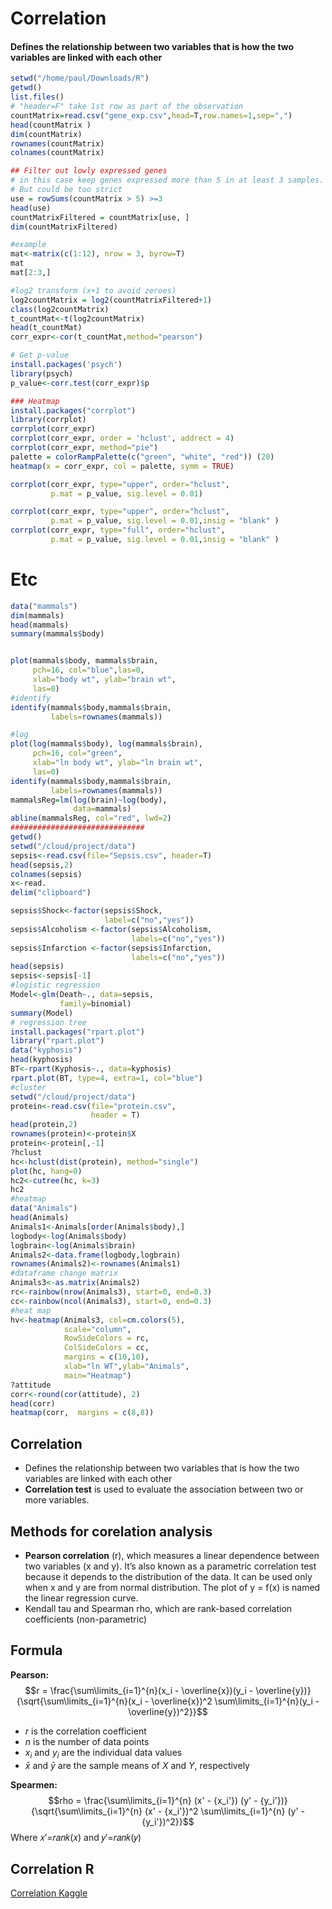 # Correlation 
#### Defines the relationship between two variables that is how the two variables are linked with each other

```R
setwd("/home/paul/Downloads/R")
getwd()
list.files()
# "header=F" take 1st row as part of the observation
countMatrix=read.csv("gene_exp.csv",head=T,row.names=1,sep=",")
head(countMatrix )
dim(countMatrix)
rownames(countMatrix)
colnames(countMatrix)

## Filter out lowly expressed genes
# in this case keep genes expressed more than 5 in at least 3 samples. 
# But could be too strict
use = rowSums(countMatrix > 5) >=3
head(use)
countMatrixFiltered = countMatrix[use, ]
dim(countMatrixFiltered)

#example
mat<-matrix(c(1:12), nrow = 3, byrow=T)
mat
mat[2:3,]

#log2 transform (x+1 to avoid zeroes)
log2countMatrix = log2(countMatrixFiltered+1)
class(log2countMatrix)
t_countMat<-t(log2countMatrix)
head(t_countMat)
corr_expr<-cor(t_countMat,method="pearson")

# Get p-value
install.packages('psych')
library(psych)
p_value<-corr.test(corr_expr)$p 

### Heatmap
install.packages("corrplot")
library(corrplot)
corrplot(corr_expr)
corrplot(corr_expr, order = 'hclust', addrect = 4)
corrplot(corr_expr, method="pie")
palette = colorRampPalette(c("green", "white", "red")) (20)
heatmap(x = corr_expr, col = palette, symm = TRUE)

corrplot(corr_expr, type="upper", order="hclust", 
         p.mat = p_value, sig.level = 0.01)

corrplot(corr_expr, type="upper", order="hclust", 
         p.mat = p_value, sig.level = 0.01,insig = "blank" )
corrplot(corr_expr, type="full", order="hclust", 
         p.mat = p_value, sig.level = 0.01,insig = "blank" )
```

# Etc

```R
data("mammals")
dim(mammals)
head(mammals)
summary(mammals$body)


plot(mammals$body, mammals$brain,
     pch=16, col="blue",las=0,
     xlab="body wt", ylab="brain wt",
     las=0)
#identify
identify(mammals$body,mammals$brain,
         labels=rownames(mammals))

#log
plot(log(mammals$body), log(mammals$brain),
     pch=16, col="green",
     xlab="ln body wt", ylab="ln brain wt",
     las=0)
identify(mammals$body,mammals$brain,
         labels=rownames(mammals))
mammalsReg=lm(log(brain)~log(body),
              data=mammals)
abline(mammalsReg, col="red", lwd=2)
##############################
getwd()
setwd("/cloud/project/data")
sepsis<-read.csv(file="Sepsis.csv", header=T)
head(sepsis,2)
colnames(sepsis)
x<-read.
delim("clipboard")

sepsis$Shock<-factor(sepsis$Shock,
                     label=c("no","yes"))
sepsis$Alcoholism <-factor(sepsis$Alcoholism, 
                           labels=c("no","yes"))
sepsis$Infarction <-factor(sepsis$Infarction, 
                           labels=c("no","yes"))
head(sepsis)
sepsis<-sepsis[-1]
#logistic regression
Model<-glm(Death~., data=sepsis, 
           family=binomial)
summary(Model)
# regression tree
install.packages("rpart.plot")
library("rpart.plot")
data("kyphosis")
head(kyphosis)
BT<-rpart(Kyphosis~., data=kyphosis)
rpart.plot(BT, type=4, extra=1, col="blue")
#cluster
setwd("/cloud/project/data")
protein<-read.csv(file="protein.csv",
                  header = T)
head(protein,2)
rownames(protein)<-protein$X
protein<-protein[,-1]
?hclust
hc<-hclust(dist(protein), method="single")
plot(hc, hang=0)
hc2<-cutree(hc, k=3)
hc2
#heatmap
data("Animals")
head(Animals)
Animals1<-Animals[order(Animals$body),]
logbody<-log(Animals$body)
logbrain<-log(Animals$brain)
Animals2<-data.frame(logbody,logbrain)
rownames(Animals2)<-rownames(Animals1)
#dataframe change matrix
Animals3<-as.matrix(Animals2)
rc<-rainbow(nrow(Animals3), start=0, end=0.3)
cc<-rainbow(ncol(Animals3), start=0, end=0.3)
#heat map
hv<-heatmap(Animals3, col=cm.colors(5),
            scale="column",
            RowSideColors = rc,
            ColSideColors = cc,
            margins = c(10,10),
            xlab="ln WT",ylab="Animals",
            main="Heatmap")
?attitude
corr<-round(cor(attitude), 2)
head(corr)
heatmap(corr,  margins = c(8,8))
```

##  Correlation
* Defines the relationship between two variables that is how the two variables are linked with each other
* **Correlation test** is used to evaluate the association between two or more variables.

## Methods for corelation analysis
* **Pearson correlation** (r), which measures a linear dependence between two variables (x and y). It’s also known as a parametric correlation test because it depends to the distribution of the data. It can be used only when x and y are from normal distribution. The plot of y = f(x) is named the linear regression curve.
* Kendall tau and Spearman rho, which are rank-based correlation coefficients (non-parametric)

## Formula
**Pearson:**
$$r = \frac{\sum\limits_{i=1}^{n}(x_i - \overline{x})(y_i - \overline{y})}{\sqrt{\sum\limits_{i=1}^{n}(x_i - \overline{x})^2 \sum\limits_{i=1}^{n}(y_i - \overline{y})^2}}$$
 
* $r$ is the correlation coefficient
* $n$ is the number of data points
* $x_i$ and $y_i$ are the individual data values
* $\bar{x}$ and $\bar{y}$ are the sample means of $X$ and $Y$, respectively

**Spearmen:**
$$rho = \frac{\sum\limits_{i=1}^{n} (x' - {x_i'}) (y' - {y_i'})}{\sqrt{\sum\limits_{i=1}^{n} (x' - {x_i'})^2 \sum\limits_{i=1}^{n} (y' - {y_i'})^2}}$$
Where  𝑥′=𝑟𝑎𝑛𝑘(𝑥) and  𝑦′=𝑟𝑎𝑛𝑘(𝑦)

## Correlation R
[Correlation Kaggle](https://www.kaggle.com/code/patthoo/correlation-test-between-two-variables-in-r)
